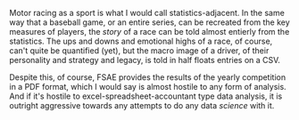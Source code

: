 Motor racing as a sport is what I would call statistics-adjacent. In the same way that a baseball game, or an entire series, can be recreated from the key measures of players, the *story* of a race can be told almost entierly from the statistics. The ups and downs and emotional highs of a race, of course, can't quite be quantified (yet), but the macro image of a driver, of their personality and strategy and legacy, is told in half floats entries on a CSV. 

Despite this, of course, FSAE provides the results of the yearly competition in a PDF format, which I would say is almost hostile to any form of analysis. And if it's hostile to excel-spreadsheet-accountant type data analysis, it is outright aggressive towards any attempts to do any data *science* with it.  



